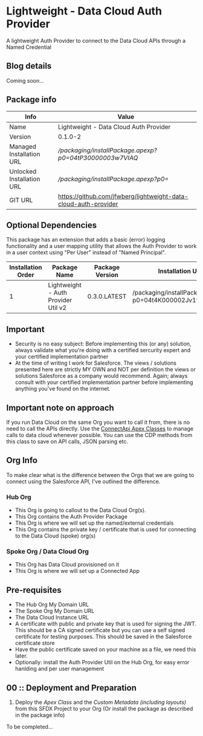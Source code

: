 # Lightweight - Data Cloud Auth Provider
A lightweight Auth Provider to connect to the Data Cloud APIs through a Named Credential

## Blog details
Coming soon...

## Package info
| Info | Value |
|---|---|
|Name|Lightweight - Data Cloud Auth Provider|
|Version|0.1.0-2|
|Managed Installation URL| */packaging/installPackage.apexp?p0=04tP30000003w7VIAQ*
|Unlocked Installation URL| */packaging/installPackage.apexp?p0=*
|GIT URL|https://github.com/jfwberg/lightweight-data-cloud-auth-provider

## Optional Dependencies
This package has an extension that adds a basic (error) logging functionality and a user mapping utility that allows the Auth Provider to work in a user context using "Per User" instead of "Named Principal". 

| Installation Order | Package Name | Package Version | Installation URL | GIT Url |
|---|---|---|---|---|
| 1 | Lightweight - Auth Provider Util v2 | 0.3.0.LATEST | /packaging/installPackage.apexp?p0=04t4K000002Jv1tQAC | https://github.com/jfwberg/auth-provider-util.git |
 

## Important
- Security is no easy subject: Before implementing this (or any) solution, always validate what you're doing with a certified sercurity expert and your certified implementation partner
- At the time of writing I work for Salesforce. The views / solutions presented here are strictly MY OWN and NOT per definition the views or solutions Salesforce as a company would recommend. Again; always consult with your certified implementation partner before implementing anything you've found on the internet.

## Important note on approach
If you run Data Cloud on the same Org you want to call it from, there is no need to call the APIs directly. Use the [ConnectApi Apex Classes](https://developer.salesforce.com/docs/atlas.en-us.apexref.meta/apexref/apex_classes_connect_api.htm) to manage calls to data cloud whenever possible.
You can use the CDP methods from this class to save on API calls, JSON parsing etc.

## Org Info
To make clear what is the difference between the Orgs that we are going to connect using the Salesforce API, I've outlined the difference.

### Hub Org
- This Org is going to callout to the Data Cloud Org(s).
- This Org contains the Auth Provider Package
- This Org is where we will set up the named/external credentials
- This Org contains the private key / certificate that is used for connecting to the Data Cloud (spoke) org(s)

### Spoke Org / Data Cloud Org
- This Org has Data Cloud provisioned on it
- This Org is where we will set up a Connected App

## Pre-requisites
- The Hub Org My Domain URL
- The Spoke Org My Domain URL
- The Data Cloud Instance URL
- A certificate with public and private key that is used for signing the JWT. This should be a CA signed certificate but you can use a self signed certificate for testing purposes. This should be saved in the Salesforce certificate store
- Have the public certificate saved on your machine as a file, we need this later.
- Optionally: install the Auth Provider Util on the Hub Org, for easy error hanlding and per user management

## 00 :: Deployment and Preparation
1. Deploy the *Apex Class* and the *Custom Metadata (including layouts)* from this SFDX Project to your Org (Or install the package as described in the package info)

To be completed...
